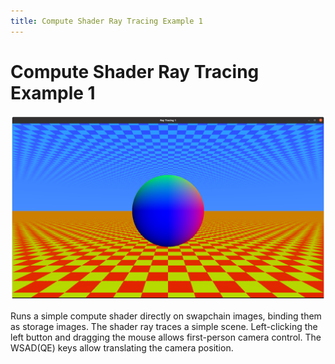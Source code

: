 ```yaml
---
title: Compute Shader Ray Tracing Example 1
---
```


# Compute Shader Ray Tracing Example 1

![Screenshot](screenshot.png)

Runs a simple compute shader directly on swapchain images, binding them as
storage images.
The shader ray traces a simple scene.
Left-clicking the left button and dragging the mouse allows first-person camera control. The WSAD(QE) keys allow translating the camera position.
